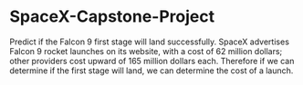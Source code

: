# SpaceX-Capstone-Project
Predict if the Falcon 9 first stage will land successfully. SpaceX advertises Falcon 9 rocket launches on its website, with a cost of 62 million dollars; other providers cost upward of 165 million dollars each. Therefore if we can determine if the first stage will land, we can determine the cost of a launch.
